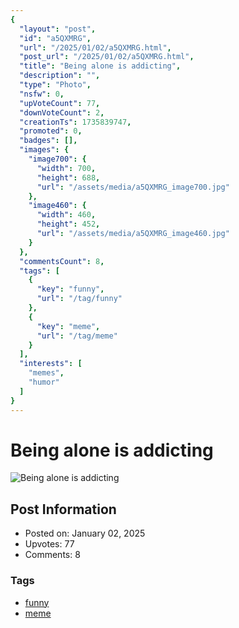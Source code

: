 ```yaml
---
{
  "layout": "post",
  "id": "a5QXMRG",
  "url": "/2025/01/02/a5QXMRG.html",
  "post_url": "/2025/01/02/a5QXMRG.html",
  "title": "Being alone is addicting",
  "description": "",
  "type": "Photo",
  "nsfw": 0,
  "upVoteCount": 77,
  "downVoteCount": 2,
  "creationTs": 1735839747,
  "promoted": 0,
  "badges": [],
  "images": {
    "image700": {
      "width": 700,
      "height": 688,
      "url": "/assets/media/a5QXMRG_image700.jpg"
    },
    "image460": {
      "width": 460,
      "height": 452,
      "url": "/assets/media/a5QXMRG_image460.jpg"
    }
  },
  "commentsCount": 8,
  "tags": [
    {
      "key": "funny",
      "url": "/tag/funny"
    },
    {
      "key": "meme",
      "url": "/tag/meme"
    }
  ],
  "interests": [
    "memes",
    "humor"
  ]
}
---
```


# Being alone is addicting

![Being alone is addicting](/assets/media/a5QXMRG_image700.jpg)

## Post Information

- Posted on: January 02, 2025
- Upvotes: 77
- Comments: 8

### Tags

- [funny](/tag/funny)
- [meme](/tag/meme)
